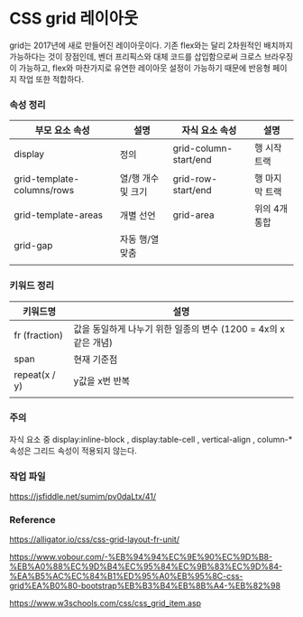 #  CSS grid 레이아웃

grid는 2017년에 새로 만들어진 레이아웃이다. 기존 flex와는 달리 2차원적인 배치까지 가능하다는 것이 장점인데, 벤더 프리픽스와 대체 코드를 삽입함으로써 크로스 브라우징이 가능하고, flex와 마찬가지로 유연한 레이아웃 설정이 가능하기 때문에 반응형 페이지 작업 또한 적합하다.



### 속성 정리

| 부모 요소 속성             | 설명               | 자식 요소 속성        | 설명           |
| -------------------------- | ------------------ | --------------------- | -------------- |
| display                    | 정의               | grid-column-start/end | 행 시작 트랙   |
| grid-template-columns/rows | 열/행 개수 및 크기 | grid-row-start/end    | 행 마지막 트랙 |
| grid-template-areas        | 개별 선언          | grid-area             | 위의 4개 통합  |
| grid-gap                   | 자동 행/열 맞춤    |                       |                |
|                            |                    |                       |                |



### 키워드 정리

| 키워드명      | 설명                                                         |
| ------------- | ------------------------------------------------------------ |
| fr (fraction) | 값을 동일하게 나누기 위한 일종의 변수 (1200 = 4x의 x같은 개념) |
| span          | 현재 기준점                                                  |
| repeat(x / y) | y값을 x번 반복                                               |
|               |                                                              |



### 주의

자식 요소 중 display:inline-block , display:table-cell , vertical-align , column-* 속성은 그리드 속성이 적용되지 않는다.



### 작업 파일

https://jsfiddle.net/sumim/pv0daLtx/41/



### Reference

https://alligator.io/css/css-grid-layout-fr-unit/

https://www.vobour.com/-%EB%94%94%EC%9E%90%EC%9D%B8-%EB%A0%88%EC%9D%B4%EC%95%84%EC%9B%83%EC%9D%84-%EA%B5%AC%EC%84%B1%ED%95%A0%EB%95%8C-css-grid%EA%B0%80-bootstrap%EB%B3%B4%EB%8B%A4-%EB%82%98

https://www.w3schools.com/css/css_grid_item.asp
